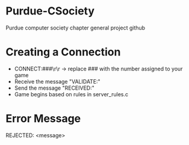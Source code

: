 # Purdue-CSociety
Purdue computer society chapter general project github

# Creating a Connection

* CONNECT:###\r\r -> replace ### with the number assigned to your game
* Receive the message "VALIDATE:"
* Send the message "RECEIVED:"
* Game begins based on rules in server_rules.c

# Error Message

REJECTED: \<message\>

